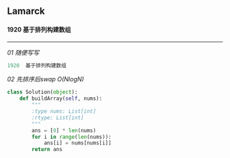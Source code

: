 ## Lamarck &nbsp; &nbsp; &nbsp;
#### 1920  基于排列构建数组
---


*01  随便写写*
```python
1920  基于排列构建数组
```

*02  先排序后swap O(NlogN)*
```python
class Solution(object):
    def buildArray(self, nums):
        """
        :type nums: List[int]
        :rtype: List[int]
        """
        ans = [0] * len(nums)
        for i in range(len(nums)):
            ans[i] = nums[nums[i]]
        return ans
```
